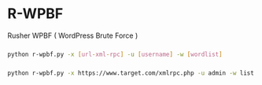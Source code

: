 # R-WPBF
Rusher WPBF ( WordPress Brute Force )
###
```bash
python r-wpbf.py -x [url-xml-rpc] -u [username] -w [wordlist]
```
###
```bash
python r-wpbf.py -x https://www.target.com/xmlrpc.php -u admin -w list.txt
```
